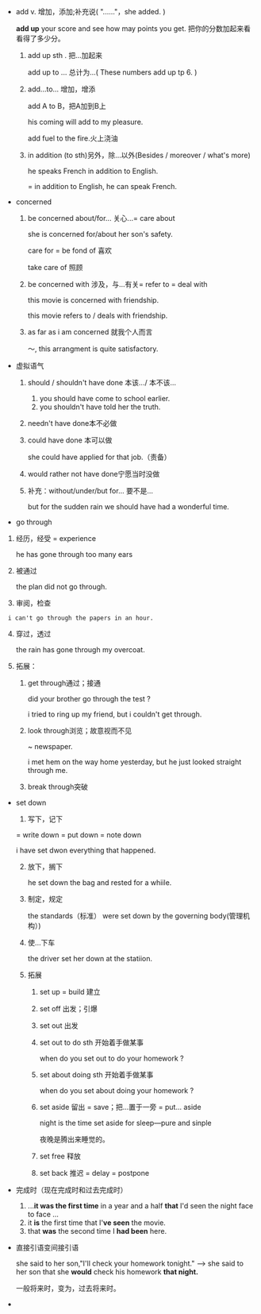





* add v. 增加，添加;补充说( "......"，she added. )

  **add up** your score and see how may points you get. 把你的分数加起来看看得了多少分。

  1. add up sth . 把...加起来

     add up to ... 总计为...( These numbers add up tp 6. )

  2. add...to... 增加，增添

     add A to B，把A加到B上

     his coming will add to my pleasure.

     add fuel to the fire.火上浇油 

  3. in addition (to sth)另外，除...以外(Besides / moreover / what's more)

     he speaks French in addition to English.

     = in addition to English, he can speak French.

* concerned

  1. be concerned about/for... 关心...= care about 

     she is concerned for/about her son's safety.

     care for = be fond of 喜欢

     take care of 照顾

  2. be concerned with 涉及，与...有关= refer to = deal with

     this movie is concerned with friendship.

     this movie refers to / deals with friendship.

  3. as far as i am concerned 就我个人而言

     ～, this arrangment is quite satisfactory.

* 虚拟语气

  1. should / shouldn't have done 本该.../ 本不该...

     1. you should have come to school earlier.
     2. you shouldn't have told her the truth. 

  2. needn't have done本不必做

  3. could have done 本可以做

     she could have applied for that job.（责备）

  4. would rather not have done宁愿当时没做

  5. 补充：without/under/but for... 要不是...

     but for the sudden rain we should have had a wonderful time.

*  go through

  1. 经历，经受 = experience

     he has gone through too many ears

  2. 被通过

     the plan did not go through.

  3.  审阅，检查

     i can't go through the papers in an hour.

  4. 穿过，透过

     the rain has gone through my overcoat.

  5. 拓展：

     1. get through通过；接通

        did your brother go through the test ?

        i tried to ring up my friend, but i couldn't get through.

     2. look through浏览；故意视而不见

        ~ newspaper.

        i met hem on the way home yesterday, but he just looked straight through me.

     3. break through突破

* set down

  1.  写下，记下

     = write down = put down = note down

     i have set dwon everything that happened.

  2. 放下，搁下

      he set down the bag and rested for a whiile.

  3. 制定，规定

     the standards（标准） were set down by the governing body(管理机构）)

  4. 使...下车

     the driver set her down at the statiion.

  5. 拓展

     1. set up  = build 建立

     2. set off 出发；引爆

     3. set out 出发

     4. set out to do sth 开始着手做某事

        when do you set out to do your homework ?

     5. set about doing sth 开始着手做某事

        when do you set about doing your homework ? 

     6. set aside 留出 = save；把...置于一旁  = put... aside

        night is the time set aside for sleep—pure and sinple

        夜晚是腾出来睡觉的。

     7. set free 释放 

     8. set back 推迟 = delay = postpone

* 完成时（现在完成时和过去完成时）

  1. ...**it was the first time** in a year and a half **that** I'd seen the night face to face ...
  2. it **is** the first time that I'**ve seen** the movie. 
  3. that **was** the second time I **had been** here.

* 直接引语变间接引语

   she said to her son,"I'll check your homework tonight." —> she said to her son that she **would** check his homework **that night.**

  一般将来时，变为，过去将来时。

* 

